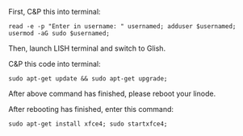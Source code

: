 First, C&P this into terminal:
```
read -e -p "Enter in username: " usernamed; adduser $usernamed; usermod -aG sudo $usernamed;
```
Then, launch LISH terminal and switch to Glish.

C&P this code into terminal:
```
sudo apt-get update && sudo apt-get upgrade;
```
After above command has finished, please reboot your linode.

After rebooting has finished, enter this command:
```
sudo apt-get install xfce4; sudo startxfce4;
```

